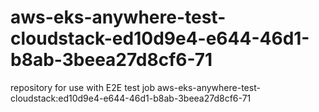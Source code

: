 # aws-eks-anywhere-test-cloudstack-ed10d9e4-e644-46d1-b8ab-3beea27d8cf6-71
repository for use with E2E test job aws-eks-anywhere-test-cloudstack:ed10d9e4-e644-46d1-b8ab-3beea27d8cf6-71
